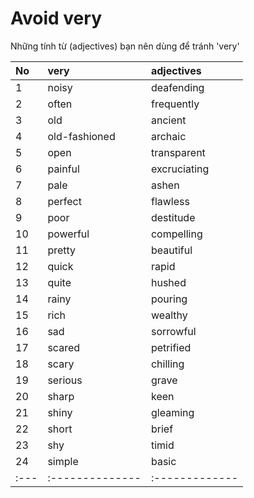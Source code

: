 # Avoid very
Những tính từ (adjectives) bạn nên dùng để tránh 'very'

| No | very           | adjectives     |
|:---| :--------------| :------------- |
|1   | noisy          | deafending     |
|2   | often          | frequently     |
|3   | old            | ancient        |
|4   | old-fashioned  | archaic        |
|5   | open           | transparent    |
|6   | painful        | excruciating   |
|7   | pale           | ashen          |
|8   | perfect        | flawless       |
|9   | poor           | destitude      |
|10  | powerful       | compelling     |
|11  | pretty         | beautiful      |
|12  | quick          | rapid          |
|13  | quite          | hushed         |
|14  | rainy          | pouring        |
|15  | rich           | wealthy        |
|16  | sad            | sorrowful      |
|17  | scared         | petrified      |
|18  | scary          | chilling       |
|19  | serious        | grave          |
|20  | sharp          | keen           |
|21  | shiny          | gleaming       |
|22  | short          | brief          |
|23  | shy            | timid          |
|24  | simple         | basic          |
|:---| :--------------| :------------- |

